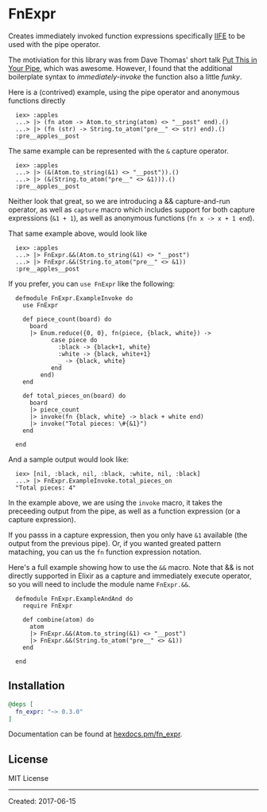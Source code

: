 # FnExpr

  Creates immediately invoked function expressions specifically
  [IIFE](http://benalman.com/news/2010/11/immediately-invoked-function-expression/)
  to be used with the pipe operator.

  The motiviation for this library was from Dave Thomas' short talk
  [Put This in Your Pipe](https://vimeo.com/216107561), which
  was awesome.  However, I found that the additional boilerplate
  syntax to *immediately-invoke* the function also a little *funky*.

  Here is a (contrived) example, using the pipe operator and anonymous
  functions directly

      iex> :apples
      ...> |> (fn atom -> Atom.to_string(atom) <> "__post" end).()
      ...> |> (fn (str) -> String.to_atom("pre__" <> str) end).()
      :pre__apples__post

  The same example can be represented with the `&` capture operator.

      iex> :apples
      ...> |> (&(Atom.to_string(&1) <> "__post")).()
      ...> |> (&(String.to_atom("pre__" <> &1))).()
      :pre__apples__post

  Neither look that great, so we are introducing a && capture-and-run
  operator, as well as `capture` macro which includes support for
  both capture expressions (`&1 + 1`), as well as anonymous
  functions (`fn x -> x + 1 end`).

  That same example above, would look like

      iex> :apples
      ...> |> FnExpr.&&(Atom.to_string(&1) <> "__post")
      ...> |> FnExpr.&&(String.to_atom("pre__" <> &1))
      :pre__apples__post

  If you prefer, you can `use FnExpr` like the following:

      defmodule FnExpr.ExampleInvoke do
        use FnExpr

        def piece_count(board) do
          board
          |> Enum.reduce({0, 0}, fn(piece, {black, white}) ->
                case piece do
                  :black -> {black+1, white}
                  :white -> {black, white+1}
                  _ -> {black, white}
                end
             end)
        end

        def total_pieces_on(board) do
          board
          |> piece_count
          |> invoke(fn {black, white} -> black + white end)
          |> invoke("Total pieces: \#{&1}")
        end

      end

  And a sample output would look like:

      iex> [nil, :black, nil, :black, :white, nil, :black]
      ...> |> FnExpr.ExampleInvoke.total_pieces_on
      "Total pieces: 4"

  In the example above, we are using the `invoke` macro, it
  takes the preceeding output from the pipe, as well as a
  function expression (or a capture expression).

  If you passs in a capture expression, then you only have
  `&1` available (the output from the previous pipe).
  Or, if you wanted greated pattern mataching, you can
  us the `fn` function expression notation.

  Here's a full example showing how to use the `&&` macro.
  Note that && is not directly supported in Elixir as a
  capture and immediately execute operator, so you will need
  to include the module name `FnExpr.&&`.

      defmodule FnExpr.ExampleAndAnd do
        require FnExpr

        def combine(atom) do
          atom
          |> FnExpr.&&(Atom.to_string(&1) <> "__post")
          |> FnExpr.&&(String.to_atom("pre__" <> &1))
        end

      end


## Installation

```elixir
@deps [
  fn_expr: "~> 0.3.0"
]
```

Documentation can be found at [hexdocs.pm/fn_expr](https://hexdocs.pm/fn_expr).

## License

MIT License

----
Created:  2017-06-15

